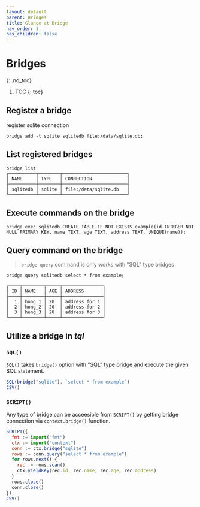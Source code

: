 ```yaml
---
layout: default
parent: Bridges
title: Glance at Bridge
nav_order: 1
has_children: false
---
```


# Bridges
{: .no_toc}

1. TOC
{: toc}

## Register a bridge

register sqlite connection

```
bridge add -t sqlite sqlitedb file:/data/sqlite.db;
```

## List registered bridges

```
bridge list
┌──────────┬────────┬────────────────────────┐
│ NAME     │ TYPE   │ CONNECTION             │
├──────────┼────────┼────────────────────────┤
│ sqlitedb │ sqlite │ file:/data/sqlite.db   │
└──────────┴────────┴────────────────────────┘
```

## Execute commands on the bridge

```
bridge exec sqlitedb CREATE TABLE IF NOT EXISTS example(id INTEGER NOT NULL PRIMARY KEY, name TEXT, age TEXT, address TEXT, UNIQUE(name));
```


## Query command on the bridge

> `bridge query` command is only works with "SQL" type bridges

```
bridge query sqlitedb select * from example;

┌────┬────────┬─────┬───────────────┐
│ ID │ NAME   │ AGE │ ADDRESS       │
├────┼────────┼─────┼───────────────┤
│  1 │ hong_1 │ 20  │ address for 1 │
│  2 │ hong_2 │ 20  │ address for 2 │
│  3 │ hong_3 │ 20  │ address for 3 │
└────┴────────┴─────┴───────────────┘
```


## Utilize a bridge in *tql*

### `SQL()`

`SQL()` takes `bridge()` option with "SQL" type bridge and execute the given SQL statement.

```js
SQL(bridge("sqlite"), `select * from example`)
CSV()
```

### `SCRIPT()`

Any type of bridge can be acceesible from `SCRIPT()` by getting bridge connection via `context.bridge()` function.

```js
SCRIPT({
  fmt := import("fmt")
  ctx := import("context")
  conn := ctx.bridge("sqlite")
  rows := conn.query("select * from example")
  for rows.next() {
    rec := rows.scan()
    ctx.yieldKey(rec.id, rec.name, rec.age, rec.address)
  }
  rows.close()
  conn.close()
})
CSV()
```